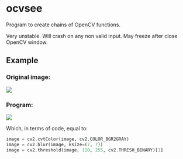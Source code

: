 # ocvsee

Program to create chains of OpenCV functions.

Very unstable. Will crash on any non valid input. May freeze after close OpenCV window.

## Example

### Original image:

![](https://i.imgur.com/opdQ2ll.png)

### Program:

![](https://i.imgur.com/dGxb8Hr.png)

Which, in terms of code, equal to:

```python
image = cv2.cvtColor(image, cv2.COLOR_BGR2GRAY)                               
image = cv2.blur(image, ksize=(7, 7))
image = cv2.threshold(image, 110, 255, cv2.THRESH_BINARY)[1]
```
